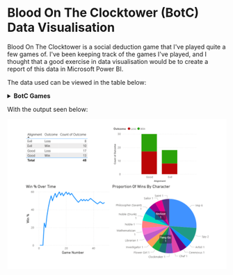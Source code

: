 # Blood On The Clocktower (BotC) Data Visualisation

Blood On The Clocktower is a social deduction game that I've played quite a few games of. I've been keeping track of the games I've played, and I thought that a good exercise in data visualisation would be to create a report of this data in Microsoft Power BI.

The data used can be viewed in the table below:

<details>
<summary><strong>BotC Games</strong></summary>
|   Game Number | Date       | Type        | Script                           | Alignment   | Character            | Outcome   |   Win % |
|--------------:|:-----------|:------------|:---------------------------------|:------------|:---------------------|:----------|--------:|
|             1 | 26/06/2024 | Normal      | Trouble Brewing                  | Good        | Chef                 | Loss      |  0      |
|             2 | 26/06/2024 | Normal      | Trouble Brewing                  | Good        | Mayor                | Loss      |  0      |
|             3 | 01/07/2024 | Normal      | My Beloved Monster               | Good        | Balloonist           | Loss      |  0      |
|             4 | 01/07/2024 | Normal      | Land Of The Midnight Sun         | Good        | Clockmaker           | Win       | 25      |
|             5 | 01/07/2024 | Teensyville | Race To The Bottom               | Evil        | Vortox               | Loss      | 20      |
|             6 | 17/07/2024 | Normal      | Trouble Brewing                  | Evil        | Imp                  | Win       | 33.3333 |
|             7 | 17/07/2024 | Normal      | Trouble Brewing                  | Evil        | Imp                  | Win       | 42.8571 |
|             8 | 24/07/2024 | Normal      | Trouble Brewing                  | Good        | Saint                | Win       | 50      |
|             9 | 24/07/2024 | Normal      | Trouble Brewing                  | Evil        | Spy                  | Win       | 55.5556 |
|            10 | 31/07/2024 | Normal      | Bad Moon Rising                  | Evil        | Godfather            | Loss      | 50      |
|            11 | 31/07/2024 | Normal      | Sects & Violets                  | Good        | Mathematician        | Win       | 54.5455 |
|            12 | 17/08/2024 | Normal      | Trouble Brewing                  | Evil        | Imp                  | Win       | 58.3333 |
|            13 | 24/08/2024 | Normal      | A Perfect Place                  | Evil        | Cerenovus            | Loss      | 53.8462 |
|            14 | 30/08/2024 | Normal      | Back To School                   | Good        | Librarian            | Win       | 57.1429 |
|            15 | 30/08/2024 | Normal      | (You Will Never) Break The Chain | Good        | Sailor               | Win       | 60      |
|            16 | 31/08/2024 | Normal      | Trouble Brewing                  | Good        | Recluse              | Loss      | 56.25   |
|            17 | 31/08/2024 | Normal      | Sects & Violets                  | Evil        | Cerenovus            | Win       | 58.8235 |
|            18 | 04/09/2024 | Normal      | Bad Moon Rising                  | Good        | Pacifist             | Loss      | 55.5556 |
|            19 | 04/09/2024 | Normal      | Trouble Brewing                  | Evil        | Imp                  | Win       | 57.8947 |
|            20 | 07/09/2024 | Normal      | Sects & Violets                  | Good        | Philosopher (Savant) | Win       | 60      |
|            21 | 07/09/2024 | Normal      | Trouble Brewing                  | Good        | Monk                 | Loss      | 57.1429 |
|            22 | 07/09/2024 | Normal      | Trouble Brewing                  | Good        | Chef                 | Win       | 59.0909 |
|            23 | 07/09/2024 | Normal      | Trouble Brewing                  | Good        | Recluse              | Loss      | 56.5217 |
|            24 | 07/09/2024 | Normal      | Smoked Onions                    | Good        | Noble (Drunk)        | Win       | 58.3333 |
|            25 | 14/09/2024 | Normal      | Sects & Violets                  | Good        | Dreamer              | Loss      | 56      |
|            26 | 14/09/2024 | Normal      | Trouble Brewing                  | Good        | Mayor                | Loss      | 53.8462 |
|            27 | 21/09/2024 | Normal      | Sects & Violets                  | Good        | Town Crier           | Loss      | 51.8519 |
|            28 | 21/09/2024 | Normal      | Bad Moon Rising                  | Good        | Exorcist             | Loss      | 50      |
|            29 | 21/09/2024 | Normal      | Trouble Brewing                  | Good        | Washerwoman          | Loss      | 48.2759 |
|            30 | 21/09/2024 | Normal      | Trouble Brewing                  | Good        | Investigator         | Win       | 50      |
|            31 | 27/09/2024 | Normal      | Dark and Stormy-caught           | Good        | Noble                | Win       | 51.6129 |
|            32 | 27/09/2024 | Normal      | Malchemy                         | Evil        | Imp                  | Loss      | 50      |
|            33 | 27/09/2024 | Normal      | Malchemy                         | Evil        | Fang Gu              | Win       | 51.5152 |
|            34 | 27/09/2024 | Normal      | Induced Labour                   | Good        | Shugenja             | Loss      | 50      |
|            35 | 28/09/2024 | Normal      | Trouble Brewing                  | Evil        | Imp                  | Win       | 51.4286 |
|            36 | 28/09/2024 | Normal      | Trouble Brewing                  | Evil        | Imp                  | Loss      | 50      |
|            37 | 28/09/2024 | Normal      | Sects & Violets                  | Good        | Artist               | Win       | 51.3514 |
|            38 | 29/05/2025 | Normal      | Trouble Brewing                  | Evil        | Imp                  | Win       | 52.6316 |
|            39 | 29/05/2025 | Normal      | Trouble Brewing                  | Evil        | Imp                  | Loss      | 51.2821 |
|            40 | 29/05/2025 | Normal      | Trouble Brewing                  | Evil        | Poisoner             | Loss      | 50      |
|            41 | 18/06/2025 | Normal      | Trouble Brewing                  | Good        | Ravenkeeper          | Loss      | 48.7805 |
|            42 | 18/06/2025 | Normal      | Trouble Brewing                  | Good        | Soldier              | Loss      | 47.619  |
|            43 | 26/06/2025 | Normal      | Trouble Brewing                  | Evil        | Imp                  | Loss      | 46.5116 |
|            44 | 26/06/2025 | Normal      | Trouble Brewing                  | Evil        | Spy                  | Win       | 47.7273 |
|            45 | 26/06/2025 | Normal      | Trouble Brewing                  | Good        | Recluse              | Win       | 48.8889 |
|            46 | 06/08/2025 | Normal      | Sects & Violets                  | Good        | Sweetheart           | Loss      | 47.8261 |
|            47 | 06/08/2025 | Normal      | Sects & Violets                  | Good        | Barber               | Loss      | 46.8085 |
|            48 | 06/08/2025 | Normal      | Sects & Violets                  | Good        | Flower Girl          | Win       | 47.9167 |
</details>

With the output seen below:

![BotC Graphs](images/project_3/BotC_stats.png)
